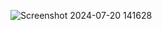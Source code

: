 ![Screenshot 2024-07-20 141628](https://github.com/user-attachments/assets/948f74ec-d35d-45ee-ac72-dc791f03f3fa)

